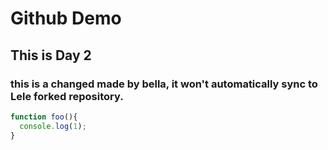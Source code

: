 # Github Demo
## This is Day 2
### this is a changed made by bella, it won't automatically sync to Lele forked repository.

```javascript
function foo(){
  console.log(1);
}
```
